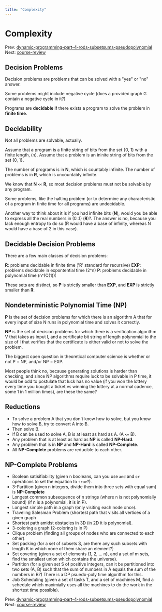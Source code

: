```yaml
---
title: "Complexity"
---
```


# Complexity

Prev: [dynamic-programming-part-4-rods-subsetsums-pseudopolynomial](dynamic-programming-part-4-rods-subsetsums-pseudopolynomial.md)
Next: [course-review](course-review.md)

## Decision Problems

Decision problems are problems that can be solved with a "yes" or "no" answer.

Some problems might include negative cycle (does a provided graph G contain a negative cycle in it?)

Programs are **decidable** if there exists a program to solve the problem in **finite time**.

## Decidability

Not all problems are solvable, actually.

Assume that a program is a finite string of bits from the set {0, 1} with a finite length, (n).
Assume that a problem is an ininite string of bits from the set {0, 1}.

The number of programs is in **N**, which is countably infinite.
The number of problems is in **R**, which is uncountably infinite.

We know that **N** `<<` **R**, so most decision problems must not be solvable by any program.

Some problems, like the halting problem (or to determine any characteristic of a program in finite time for all programs) are undecidable.

Another way to think about it is if you had infinite bits (**N**), would you be able to express all the real numbers in (0..1) (**R**)?. The answer is no, because you lack enough entropy to do so (R would have a base of infinity, whereas N would have a base of 2 in this case).

## Decidable Decision Problems

There are a few main classes of decision problems:

**R**: problems decidable in finite time ('R' standard for recursive)
**EXP**: problems decidable in expontential time (2^n)
**P**: problems decidable in polynomial time (n^(O(1)))

These sets are distinct, so **P** is strictly smaller than **EXP**, and **EXP** is strictly smaller than **R**.

## Nondeterministic Polynomial Time (NP)

**P** is the set of decision problems for which there is an algorithm A that for every input of size N runs in polynomial time and solves it correctly.

**NP** is the set of decision problems for which there is a verification algorithm V that takes as input I, and a certificate bit string of length polynomial to the size of I that verifies that the certificate is either valid or not to solve the problem.

The biggest open question in theoretical computer science is whether or not P = NP, and/or NP = EXP.

Most people think no, because generating solutions is harder than checking, and since NP algorithms require luck to be solvable in P time, it would be odd to postulate that luck has no value (if you won the lottery every time you bought a ticket vs winning the lottery at a normal cadence, some 1 in 1 million times), are these the same?

## Reductions

- To solve a problem A that you don't know how to solve, but you know how to solve B, try to convert A into B.
- Then solve B.
- If B can be used to solve A, B is at least as hard as A. (A `<=` B).
- Any problem that is at least as hard as **NP** is called **NP-Hard**.
- Any problem that is in **NP** and **NP-Hard** is called **NP-Complete**.
- All **NP-Complete** problems are reducible to each other.

## NP-Complete Problems

- Boolean satisifiability (given n booleans, can you use `and` and `or` operations to set the equation to `true`?).
- 3-Partition (given n integers, divide them into three sets with equal sum) is **NP-Complete**
- Longest common subsequence of n strings (where n is not polynomially bound) (if n is a polynomial, it is in P).
- Longest simple path in a graph (only visiting each node once).
- Traveling Salesman Problem (shortest path that visits all vertices of a given graph
- Shortest path amidst obstacles in 3D (in 2D it is polynomial).
- 3-coloring a graph (2-coloring is in P)
- Clique problem (finding all groups of nodes who are connected to each other).
- Set packing (for a set of subsets S, are there any such subsets with length K in which none of them share an element?)
- Set covering (given a set of elements {1, 2, ... n}, and a set of m sets, find the smallest union which contains the universe).
- Partition (for a given set S of positive integers, can it be partitioned into two sets (A, B) such that the sum of numbers in A equals the sum of the numbers in B?) There is a DP psuedo-poly time algorithm for this.
- Job Scheduling (given a set of tasks T, and a set of machines M, find a schedule which maximially uses all the machines to do the work in the shortest time possible).

Prev: [dynamic-programming-part-4-rods-subsetsums-pseudopolynomial](dynamic-programming-part-4-rods-subsetsums-pseudopolynomial.md)
Next: [course-review](course-review.md)
